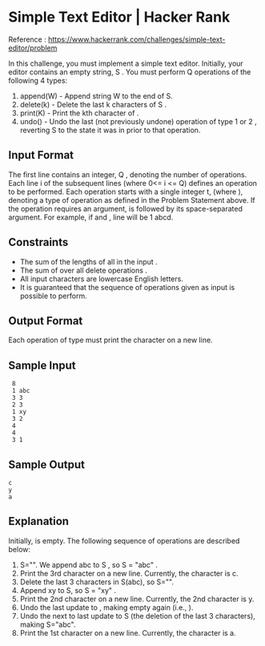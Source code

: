 # Simple Text Editor | Hacker Rank

Reference : https://www.hackerrank.com/challenges/simple-text-editor/problem 

In this challenge, you must implement a simple text editor. Initially, your editor contains an empty string, S . You must perform Q operations of the following 4 types:


1. append(W) - Append string W to the end of S.
2. delete(k) - Delete the last k characters of S .
3. print(K) - Print the kth character of .
4. undo() - Undo the last (not previously undone) operation of type 1 or 2 , reverting S  to the state it was in prior to that 			operation.

## Input Format

The first line contains an integer, Q , denoting the number of operations. 
Each line i of the  subsequent lines (where 0<= i <= Q) defines an operation to be performed. Each operation starts with a single integer t,  (where ), denoting a type of operation as defined in the Problem Statement above. If the operation requires an argument,  is followed by its space-separated argument. For example, if  and , line  will be 1 abcd.

## Constraints

* The sum of the lengths of all  in the input .
* The sum of  over all delete operations .
* All input characters are lowercase English letters.
* It is guaranteed that the sequence of operations given as input is possible to perform.

## Output Format

Each operation of type  must print the  character on a new line.

## Sample Input

```
 8
 1 abc
 3 3
 2 3
 1 xy
 3 2
 4 
 4 
 3 1
```

## Sample Output

```
c
y
a
```

## Explanation

Initially,  is empty. The following sequence of  operations are described below:

1. S="". We append abc to S , so S = "abc" .
2. Print the 3rd character on a new line. Currently, the  character is c.
3. Delete the last 3 characters in  S(abc), so S="".
4. Append xy to S, so S = "xy" .
5. Print the 2nd  character on a new line. Currently, the 2nd character is y.
6. Undo the last update to , making  empty again (i.e., ).
7. Undo the next to last update to S (the deletion of the last 3 characters), making S="abc".
8. Print the 1st character on a new line. Currently, the  character is a.